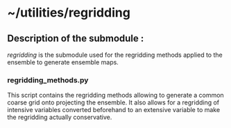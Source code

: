 # ~/utilities/regridding

## Description of the submodule :

*regridding* is the submodule used for the regridding methods applied to the ensemble to generate ensemble maps.

### regridding_methods.py

This script contains the regridding methods allowing to generate a common coarse grid onto projecting the ensemble. It also allows for a regridding of intensive variables converted 
beforehand to an extensive variable to make the regridding actually conservative.
